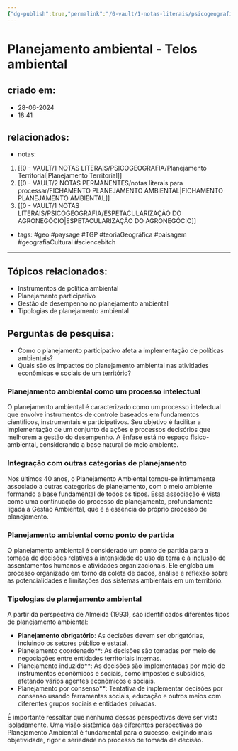 ```yaml
---
{"dg-publish":true,"permalink":"/0-vault/1-notas-literais/psicogeografia/telos-ambiental/","tags":["geo","paysage","TGP","teoriaGeográfica","paisagem","geografiaCultural","sciencebitch"],"dgHomeLink":true,"dgShowLocalGraph":true,"dgShowFileTree":true,"dgEnableSearch":true,"noteIcon":""}
---
```


# Planejamento ambiental - Telos ambiental

## criado em: 
- 28-06-2024
- 18:41
## relacionados:
- notas:
1. [[0 - VAULT/1 NOTAS LITERAIS/PSICOGEOGRAFIA/Planejamento Territorial\|Planejamento Territorial]]
2. [[0 - VAULT/2 NOTAS PERMANENTES/notas literais para processar/FICHAMENTO PLANEJAMENTO AMBIENTAL\|FICHAMENTO PLANEJAMENTO AMBIENTAL]]
3. [[0 - VAULT/1 NOTAS LITERAIS/PSICOGEOGRAFIA/ESPETACULARIZAÇÃO DO AGRONEGÓCIO\|ESPETACULARIZAÇÃO DO AGRONEGÓCIO]]
- tags: #geo #paysage #TGP #teoriaGeográfica #paisagem #geografiaCultural #sciencebitch
---
## Tópicos relacionados:
- Instrumentos de política ambiental
- Planejamento participativo
- Gestão de desempenho no planejamento ambiental
- Tipologias de planejamento ambiental

## Perguntas de pesquisa:
- Como o planejamento participativo afeta a implementação de políticas ambientais?
- Quais são os impactos do planejamento ambiental nas atividades econômicas e sociais de um território?

### Planejamento ambiental como um processo intelectual
O planejamento ambiental é caracterizado como um processo intelectual que envolve instrumentos de controle baseados em fundamentos científicos, instrumentais e participativos. Seu objetivo é facilitar a implementação de um conjunto de ações e processos decisórios que melhorem a gestão do desempenho. A ênfase está no espaço físico-ambiental, considerando a base natural do meio ambiente.

### Integração com outras categorias de planejamento
Nos últimos 40 anos, o Planejamento Ambiental tornou-se intimamente associado a outras categorias de planejamento, com o meio ambiente formando a base fundamental de todos os tipos. Essa associação é vista como uma continuação do processo de planejamento, profundamente ligada à Gestão Ambiental, que é a essência do próprio processo de planejamento.

### Planejamento ambiental como ponto de partida
O planejamento ambiental é considerado um ponto de partida para a tomada de decisões relativas à intensidade do uso da terra e à inclusão de assentamentos humanos e atividades organizacionais. Ele engloba um processo organizado em torno da coleta de dados, análise e reflexão sobre as potencialidades e limitações dos sistemas ambientais em um território.

### Tipologias de planejamento ambiental
A partir da perspectiva de Almeida (1993), são identificados diferentes tipos de planejamento ambiental:
- **Planejamento obrigatório**: As decisões devem ser obrigatórias, incluindo os setores público e estatal.
- Planejamento coordenado**: As decisões são tomadas por meio de negociações entre entidades territoriais internas.
- Planejamento induzido**: As decisões são implementadas por meio de instrumentos econômicos e sociais, como impostos e subsídios, afetando vários agentes econômicos e sociais.
- Planejamento por consenso**: Tentativa de implementar decisões por consenso usando ferramentas sociais, educação e outros meios com diferentes grupos sociais e entidades privadas.

É importante ressaltar que nenhuma dessas perspectivas deve ser vista isoladamente. Uma visão sistêmica das diferentes perspectivas do Planejamento Ambiental é fundamental para o sucesso, exigindo mais objetividade, rigor e seriedade no processo de tomada de decisão.